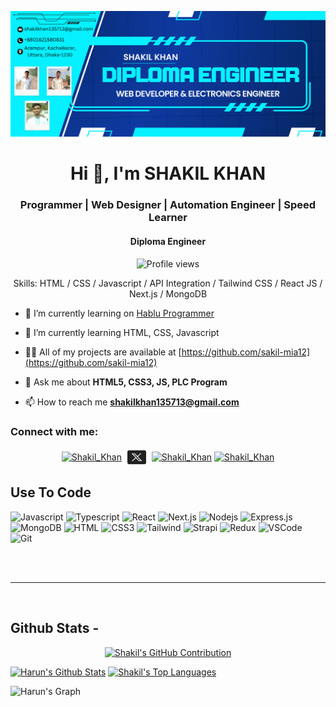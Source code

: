 ![I am sakil-mia12](https://github.com/sakil-mia12/sakil-mia12/blob/main/Shakil%20banner.png)

<h1 align="center">Hi 👋, I'm SHAKIL KHAN </h1>
<h3 align="center">Programmer | Web Designer | Automation Engineer | Speed Learner</h3>
<h4 align="center"> Diploma Engineer </h4>

<div align="center">

![Profile views](https://komarev.com/ghpvc/?username=sakil-mia12&color=red)

Skills: HTML / CSS / Javascript / API Integration / Tailwind CSS / React JS / Next.js / MongoDB

</div>

- 🔭 I’m currently learning on [Hablu Programmer](https://www.hablu-programmer.com/)

- 🌱 I’m currently learning HTML, CSS, Javascript

- 👨‍💻 All of my projects are available at [https://github.com/sakil-mia12](https://github.com/sakil-mia12)

- 💬 Ask me about **HTML5, CSS3, JS, PLC Program**

- 📫 How to reach me **shakilkhan135713@gmail.com**

<h3 align="left">Connect with me:</h3>

<p align="center">
<a href="https://www.facebook.com/shakil.khan.306722" target="blank"><img align="center" src="https://raw.githubusercontent.com/rahuldkjain/github-profile-readme-generator/master/src/images/icons/Social/facebook.svg" alt="Shakil_Khan" height="30" width="40" /></a>
<a href="https://x.com/ShakilKhan547" target="blank"><img align="center" src="https://github.com/sakil-mia12/sakil-mia12/blob/main/icons8-twitter-48.png" alt="Shakil_Khan" height="30" width="40" /></a>
<a href="https://www.linkedin.com/in/md-sakil-mia-00b406329/" target="blank"><img align="center" src="https://raw.githubusercontent.com/rahuldkjain/github-profile-readme-generator/master/src/images/icons/Social/linked-in-alt.svg" alt="Shakil_Khan" height="30" width="40" /></a>
<a href="https://www.instagram.com/shakilkhan0831/" target="blank"><img align="center" src="https://raw.githubusercontent.com/rahuldkjain/github-profile-readme-generator/master/src/images/icons/Social/instagram.svg" alt="Shakil_Khan" height="30" width="40" /></a>
</p>

## Use To Code

![Javascript](https://img.shields.io/badge/Javascript-F0DB4F?style=for-the-badge&labelColor=black&logo=javascript&logoColor=F0DB4F)
![Typescript](https://img.shields.io/badge/Typescript-007acc?style=for-the-badge&labelColor=black&logo=typescript&logoColor=007acc)
![React](https://img.shields.io/badge/-React-61DBFB?style=for-the-badge&labelColor=black&logo=react&logoColor=61DBFB)
![Next.js](https://img.shields.io/badge/next.js-000000?style=for-the-badge&logo=nextdotjs&logoColor=white)
![Nodejs](https://img.shields.io/badge/Nodejs-3C873A?style=for-the-badge&labelColor=black&logo=node.js&logoColor=3C873A)
![Express.js](https://img.shields.io/badge/Express.js-000000?style=for-the-badge&logo=express&logoColor=white)
![MongoDB](https://img.shields.io/badge/MongoDB-4EA94B?style=for-the-badge&logo=mongodb&logoColor=white)
![HTML](https://img.shields.io/badge/HTML5-E34F26?style=for-the-badge&logo=html5&logoColor=white)
![CSS3](https://img.shields.io/badge/CSS3-1572B6?style=for-the-badge&logo=css3&logoColor=white)
![Tailwind](https://img.shields.io/badge/Tailwind_CSS-092749?style=for-the-badge&logo=tailwindcss&logoColor=06B6D4&labelColor=000000)
![Strapi](https://img.shields.io/badge/strapi-2E7EEA?style=for-the-badge&logo=strapi&logoColor=white)
![Redux](https://img.shields.io/badge/Redux-593D88?style=for-the-badge&logo=redux&logoColor=white)
![VSCode](https://img.shields.io/badge/Visual_Studio-0078d7?style=for-the-badge&logo=visual%20studio&logoColor=white)
![Git](https://img.shields.io/badge/Git-F05032?style=for-the-badge&logo=git&logoColor=white)

<br/>

<br/>
<hr/>
<br/>

## Github Stats -

<p align="center">
  <a href="https://github.com/sakil-mia12">
    <img src="https://github-profile-summary-cards.vercel.app/api/cards/profile-details?username=sakil-mia12&theme=radical" alt="Shakil's GitHub Contribution"/>
  </a>
</p>

<a> 
    <a href="https://github.com/sakil-mia12"><img alt="Harun's Github Stats" src="https://denvercoder1-github-readme-stats.vercel.app/api?username=sakil-mia12&show_icons=true&count_private=true&theme=react&border_color=7F3FBF&bg_color=0D1117&title_color=F85D7F&icon_color=F8D866" height="192px" width="49.5%"/></a>
  <a href="https://github.com/sakil-mia12"><img alt="Shakil's Top Languages" src="https://denvercoder1-github-readme-stats.vercel.app/api/top-langs/?username=sakil-mia12&langs_count=8&layout=compact&theme=react&border_color=7F3FBF&bg_color=0D1117&title_color=F85D7F&icon_color=F8D866" height="192px" width="49.5%"/></a>
  <br/>
</a>

![Harun's Graph](https://github-readme-activity-graph.vercel.app/graph?username=sakil-mia12&custom_title=Shakil's%20GitHub%20Activity%20Graph&bg_color=0D1117&color=7F3FBF&line=7F3FBF&point=7F3FBF&area_color=FFFFFF&title_color=FFFFFF&area=true)

<br/>


